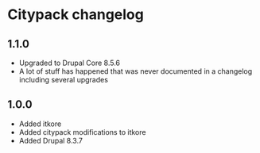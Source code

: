 # Citypack changelog

## 1.1.0
* Upgraded to Drupal Core 8.5.6
* A lot of stuff has happened that was never documented in a changelog including several upgrades

## 1.0.0
* Added itkore
* Added citypack modifications to itkore
* Added Drupal 8.3.7
